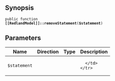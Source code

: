## Synopsis

<code>public function <b>[[RedlandModel]]::removeStatement</b>(<b>$statement</b>)</code>

## Parameters

<table>
  <thead>
    <tr>
      <th>Name</th>
      <th>Direction</th>
      <th>Type</th>
      <th>Description</th>
    </tr>
  </thead>
  <tbody>
    <tr>
      <td><code>$statement</code>
      <td><i></i></td>
      <td></td>
      <td>

      </td>
    </tr>
  </tbody>
</table>

